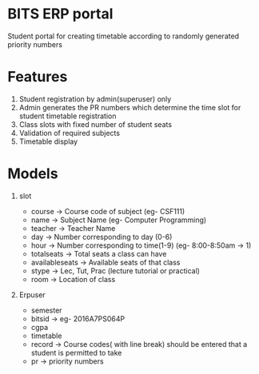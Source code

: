 # BITS ERP portal
Student portal for creating timetable according to randomly generated priority numbers

# Features
1. Student registration by admin(superuser) only
2. Admin generates the PR numbers which determine the time slot for student timetable registration
3. Class slots with fixed number of student seats 
4. Validation of required subjects
5. Timetable display

# Models
1. slot
    * course -> Course code of subject (eg- CSF111)
    * name -> Subject Name (eg- Computer Programming)
    * teacher -> Teacher Name
    * day -> Number corresponding to day (0-6)
    * hour -> Number corresponding to time(1-9) (eg- 8:00-8:50am -> 1)
    * totalseats -> Total seats a class can have
    * availableseats -> Available seats of that class
    * stype -> Lec, Tut, Prac (lecture tutorial or practical)
    * room -> Location of class
    
2. Erpuser
    * semester 
    * bitsid -> eg- 2016A7PS064P
    * cgpa
    * timetable
    * record -> Course codes( with line break) should be entered that a student is  permitted to take 
    * pr -> priority numbers
